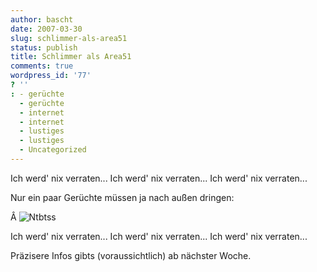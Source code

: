 ```yaml
---
author: bascht
date: 2007-03-30
slug: schlimmer-als-area51
status: publish
title: Schlimmer als Area51
comments: true
wordpress_id: '77'
? ''
: - gerüchte
  - gerüchte
  - internet
  - internet
  - lustiges
  - lustiges
  - Uncategorized
---
```


Ich werd' nix verraten... Ich werd' nix verraten... Ich werd' nix
verraten...

Nur ein paar Gerüchte müssen ja nach außen dringen:

Â ![Ntbtss](http://www.bascht.com/uploads/2007/03/ntbtss.jpg)

Ich werd' nix verraten... Ich werd' nix verraten... Ich werd' nix
verraten...

Präzisere Infos gibts (voraussichtlich) ab nächster Woche.



